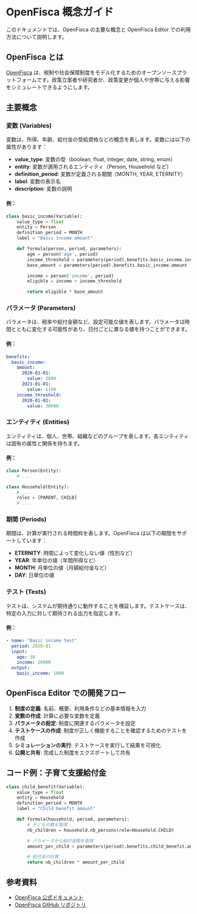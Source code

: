 # OpenFisca 概念ガイド

このドキュメントでは、OpenFisca の主要な概念と OpenFisca Editor での利用方法について説明します。

## OpenFisca とは

[OpenFisca](https://openfisca.org/) は、税制や社会保障制度をモデル化するためのオープンソースプラットフォームです。政策立案者や研究者が、政策変更が個人や世帯に与える影響をシミュレートできるようにします。

## 主要概念

### 変数 (Variables)

変数は、所得、年齢、給付金の受給資格などの概念を表します。変数には以下の属性があります：

- **value_type**: 変数の型（boolean, float, integer, date, string, enum）
- **entity**: 変数が適用されるエンティティ（Person, Household など）
- **definition_period**: 変数が定義される期間（MONTH, YEAR, ETERNITY）
- **label**: 変数の表示名
- **description**: 変数の説明

#### 例：

```python
class basic_income(Variable):
    value_type = float
    entity = Person
    definition_period = MONTH
    label = "Basic income amount"

    def formula(person, period, parameters):
        age = person('age', period)
        income_threshold = parameters(period).benefits.basic_income.income_threshold
        base_amount = parameters(period).benefits.basic_income.amount

        income = person('income', period)
        eligible = income < income_threshold

        return eligible * base_amount
```

### パラメータ (Parameters)

パラメータは、税率や給付金額など、設定可能な値を表します。パラメータは時間とともに変化する可能性があり、日付ごとに異なる値を持つことができます。

#### 例：

```yaml
benefits:
  basic_income:
    amount:
      2020-01-01:
        value: 1000
      2021-01-01:
        value: 1100
    income_threshold:
      2020-01-01:
        value: 30000
```

### エンティティ (Entities)

エンティティは、個人、世帯、組織などのグループを表します。各エンティティは固有の属性と関係を持ちます。

#### 例：

```python
class Person(Entity):
    # ...

class Household(Entity):
    # ...
    roles = [PARENT, CHILD]
    # ...
```

### 期間 (Periods)

期間は、計算が実行される時間枠を表します。OpenFisca は以下の期間をサポートしています：

- **ETERNITY**: 時間によって変化しない値（性別など）
- **YEAR**: 年単位の値（年間所得など）
- **MONTH**: 月単位の値（月額給付金など）
- **DAY**: 日単位の値

### テスト (Tests)

テストは、システムが期待通りに動作することを検証します。テストケースは、特定の入力に対して期待される出力を指定します。

#### 例：

```yaml
- name: "Basic income test"
  period: 2020-01
  input:
    age: 30
    income: 20000
  output:
    basic_income: 1000
```

## OpenFisca Editor での開発フロー

1. **制度の定義**: 名前、概要、利用条件などの基本情報を入力
2. **変数の作成**: 計算に必要な変数を定義
3. **パラメータの設定**: 制度に関連するパラメータを設定
4. **テストケースの作成**: 制度が正しく機能することを確認するためのテストを作成
5. **シミュレーションの実行**: テストケースを実行して結果を可視化
6. **公開と共有**: 完成した制度をエクスポートして共有

## コード例：子育て支援給付金

```python
class child_benefit(Variable):
    value_type = float
    entity = Household
    definition_period = MONTH
    label = "Child benefit amount"

    def formula(household, period, parameters):
        # 子どもの数を取得
        nb_children = household.nb_persons(role=Household.CHILD)

        # パラメータから給付金額を取得
        amount_per_child = parameters(period).benefits.child_benefit.amount_per_child

        # 給付金の計算
        return nb_children * amount_per_child
```

## 参考資料

- [OpenFisca 公式ドキュメント](https://openfisca.org/doc/)
- [OpenFisca GitHub リポジトリ](https://github.com/openfisca/openfisca-core)
